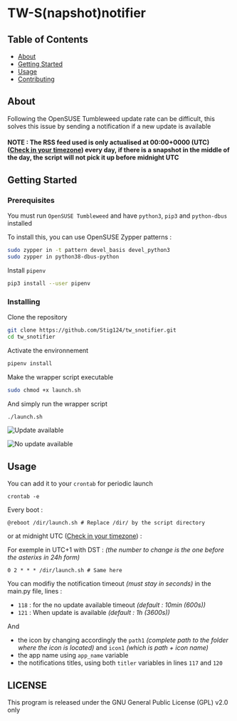 # TW-S(napshot)notifier

## Table of Contents

- [About](#about)
- [Getting Started](#getting_started)
- [Usage](#usage)
- [Contributing](../CONTRIBUTING.md)

## About <a name = "about"></a>

Following the OpenSUSE Tumbleweed update rate can be difficult, this solves this issue by sending a notification if a new update is available

#### NOTE : The RSS feed used is only actualised at 00:00+0000 (UTC) ([Check in your timezone](https://worldti.me/1006O)) every day, if there is a snapshot in the middle of the day, the script will not pick it up before midnight UTC

## Getting Started <a name = "getting_started"></a>


### Prerequisites

You must run `OpenSUSE Tumbleweed` and have `python3`, `pip3` and `python-dbus` installed

To install this, you can use OpenSUSE Zypper patterns :

```bash
sudo zypper in -t pattern devel_basis devel_python3
sudo zypper in python38-dbus-python
```

Install `pipenv`

```bash
pip3 install --user pipenv
```


### Installing

Clone the repository

```bash
git clone https://github.com/Stig124/tw_snotifier.git
cd tw_snotifier
```

Activate the environnement

```bash
pipenv install
```

Make the wrapper script executable

```bash
sudo chmod +x launch.sh
```

And simply run the wrapper script

```bash
./launch.sh
```

![Update available](https://i.imgur.com/frDLUCT.png)

![No update available](https://i.imgur.com/Z3ynIID.png)

## Usage <a name = "usage"></a>


You can add it to your `crontab` for periodic launch

`crontab -e`

Every boot :

```cron
@reboot /dir/launch.sh # Replace /dir/ by the script directory
```

or at midnight UTC ([Check in your timezone](https://worldti.me/1006O)) :

For exemple in UTC+1 with DST : *(the number to change is the one before the asterixs in 24h form)*

```
0 2 * * * /dir/launch.sh # Same here
```

You can modifiy the notification timeout *(must stay in seconds)* in the main.py file, lines :


- `118` : for the no update available timeout *(default : 10min (600s))*
- `121` : When update is available *(default : 1h (3600s))*

And

- the icon by changing accordingly the `path1` *(complete path to the folder where the icon is located)* and `icon1` *(which is path + icon name)*
- the app name using `app_name` variable
- the notifications titles, using both `titler` variables in lines `117` and `120`

## LICENSE

This program is released under the GNU General Public License (GPL) v2.0 only